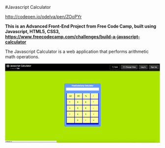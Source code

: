 #Javascript Calculator

http://codepen.io/odelva/pen/ZOoPYr

**This is an Advanced Front-End Project from Free Code Camp, built using Javascript, HTML5, CSS3,  https://www.freecodecamp.com/challenges/build-a-javascript-calculator**

The Javascript Calculator is a web application that performs arithmetic math operations.

![Javascript Calculator](https://github.com/odekyc/Front_End/blob/master/Javascript_Calculator/javascript_calculator.png)
